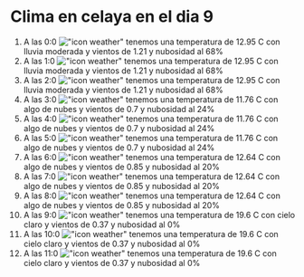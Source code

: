 # Clima en celaya en el dia 9

1. A las 0:0 !["icon weather"](http://openweathermap.org/img/w/10n.png) tenemos una temperatura de 12.95 C con lluvia moderada y  vientos de 1.21 y nubosidad al 68%
1. A las 1:0 !["icon weather"](http://openweathermap.org/img/w/10n.png) tenemos una temperatura de 12.95 C con lluvia moderada y  vientos de 1.21 y nubosidad al 68%
1. A las 2:0 !["icon weather"](http://openweathermap.org/img/w/10n.png) tenemos una temperatura de 12.95 C con lluvia moderada y  vientos de 1.21 y nubosidad al 68%
1. A las 3:0 !["icon weather"](http://openweathermap.org/img/w/02n.png) tenemos una temperatura de 11.76 C con algo de nubes y  vientos de 0.7 y nubosidad al 24%
1. A las 4:0 !["icon weather"](http://openweathermap.org/img/w/02n.png) tenemos una temperatura de 11.76 C con algo de nubes y  vientos de 0.7 y nubosidad al 24%
1. A las 5:0 !["icon weather"](http://openweathermap.org/img/w/02n.png) tenemos una temperatura de 11.76 C con algo de nubes y  vientos de 0.7 y nubosidad al 24%
1. A las 6:0 !["icon weather"](http://openweathermap.org/img/w/02n.png) tenemos una temperatura de 12.64 C con algo de nubes y  vientos de 0.85 y nubosidad al 20%
1. A las 7:0 !["icon weather"](http://openweathermap.org/img/w/02n.png) tenemos una temperatura de 12.64 C con algo de nubes y  vientos de 0.85 y nubosidad al 20%
1. A las 8:0 !["icon weather"](http://openweathermap.org/img/w/02d.png) tenemos una temperatura de 12.64 C con algo de nubes y  vientos de 0.85 y nubosidad al 20%
1. A las 9:0 !["icon weather"](http://openweathermap.org/img/w/01d.png) tenemos una temperatura de 19.6 C con cielo claro y  vientos de 0.37 y nubosidad al 0%
1. A las 10:0 !["icon weather"](http://openweathermap.org/img/w/01d.png) tenemos una temperatura de 19.6 C con cielo claro y  vientos de 0.37 y nubosidad al 0%
1. A las 11:0 !["icon weather"](http://openweathermap.org/img/w/01d.png) tenemos una temperatura de 19.6 C con cielo claro y  vientos de 0.37 y nubosidad al 0%
